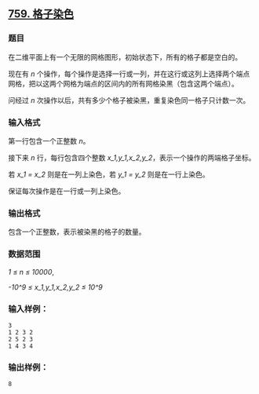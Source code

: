 ## [759. 格子染色](https://www.acwing.com/problem/content/761/)

### 题目

在二维平面上有一个无限的网格图形，初始状态下，所有的格子都是空白的。

现在有 *n* 个操作，每个操作是选择一行或一列，并在这行或这列上选择两个端点网格，把以这两个网格为端点的区间内的所有网格染黑（包含这两个端点）。

问经过 *n* 次操作以后，共有多少个格子被染黑，重复染色同一格子只计数一次。

### 输入格式

第一行包含一个正整数 *n*。

接下来 *n* 行，每行包含四个整数 *x_1,y_1,x_2,y_2*，表示一个操作的两端格子坐标。

若 *x_1 = x_2* 则是在一列上染色，若 *y_1 = y_2* 则是在一行上染色。

保证每次操作是在一行或一列上染色。

### 输出格式

包含一个正整数，表示被染黑的格子的数量。

### 数据范围

*1 ≤ n ≤ 10000*,

*-10^9 ≤ x_1,y_1,x_2,y_2 ≤ 10^9*

### 输入样例：

```
3
1 2 3 2
2 5 2 3
1 4 3 4
```

### 输出样例：

```
8
```
